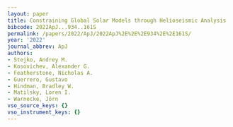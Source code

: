 ```yaml
---
layout: paper
title: Constraining Global Solar Models through Helioseismic Analysis
bibcode: 2022ApJ...934..161S
permalink: /papers/2022/ApJ/2022ApJ%2E%2E%2E934%2E%2E161S/
year: '2022'
journal_abbrev: ApJ
authors:
- Stejko, Andrey M.
- Kosovichev, Alexander G.
- Featherstone, Nicholas A.
- Guerrero, Gustavo
- Hindman, Bradley W.
- Matilsky, Loren I.
- Warnecke, Jörn
vso_source_keys: {}
vso_instrument_keys: {}
---
```

